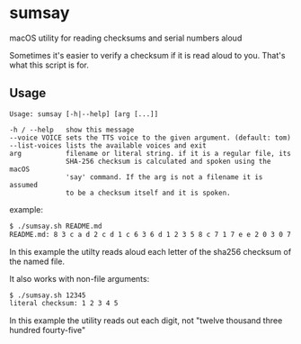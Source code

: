 # sumsay

macOS utility for reading checksums and serial numbers aloud

Sometimes it's easier to verify a checksum if it is read aloud to you. That's what this script is for.

## Usage

```
Usage: sumsay [-h|--help] [arg [...]]

-h / --help   show this message
--voice VOICE sets the TTS voice to the given argument. (default: tom)
--list-voices lists the available voices and exit
arg           filename or literal string. if it is a regular file, its
              SHA-256 checksum is calculated and spoken using the macOS
              'say' command. If the arg is not a filename it is assumed
              to be a checksum itself and it is spoken.

```

example:

```sh
$ ./sumsay.sh README.md 
README.md: 8 3 c a d 2 c d 1 c 6 3 6 d 1 2 3 5 8 c 7 1 7 e e 2 0 3 0 7 f a 2 8 b c 1 e 9 5 6 5 8 3 1 6 1 b 6 9 c 6 5 2 6 0 a 0 c 4 9 3 4 2 
```

In this example the utilty reads aloud each letter of the sha256 checksum of the named file. 

It also works with non-file arguments:

```sh
$ ./sumsay.sh 12345
literal checksum: 1 2 3 4 5 
```

In this example the utility reads out each digit, not "twelve thousand three hundred fourty-five"

